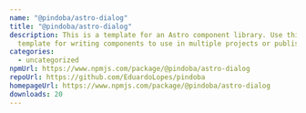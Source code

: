 ```yaml
---
name: "@pindoba/astro-dialog"
title: "@pindoba/astro-dialog"
description: This is a template for an Astro component library. Use this
  template for writing components to use in multiple projects or publish to NPM.
categories:
  - uncategorized
npmUrl: https://www.npmjs.com/package/@pindoba/astro-dialog
repoUrl: https://github.com/EduardoLopes/pindoba
homepageUrl: https://www.npmjs.com/package/@pindoba/astro-dialog
downloads: 20
---
```


